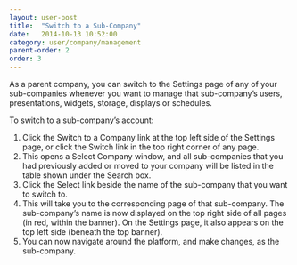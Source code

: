```yaml
---
layout: user-post
title:  "Switch to a Sub-Company"
date:   2014-10-13 10:52:00
category: user/company/management
parent-order: 2
order: 3
---
```


As a parent company, you can switch to the Settings page of any of your sub-companies whenever you want to manage that sub-company’s users, presentations, widgets, storage, displays or schedules.
 
To switch to a sub-company’s account:

1. Click the Switch to a Company link at the top left side of the Settings page, or click the Switch link in the top right corner of any page. 
1. This opens a Select Company window, and all sub-companies that you had previously added or moved to your company will be listed in the table shown under the Search box.
1. Click the Select link beside the name of the sub-company that you want to switch to.
1. This will take you to the corresponding page of that sub-company.  The sub-company’s name is now displayed on the top right side of all pages (in red, within the banner).  On the Settings page, it also appears on the top left side (beneath the top banner).
1. You can now navigate around the platform, and make changes, as the sub-company.


